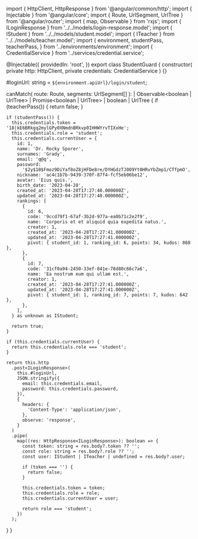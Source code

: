import { HttpClient, HttpResponse } from '@angular/common/http';
import { Injectable } from '@angular/core';
import { Route, UrlSegment, UrlTree } from '@angular/router';
import { map, Observable } from 'rxjs';
import { ILoginResponse } from '../../models/login-response.model';
import { IStudent } from '../../models/student.model';
import { ITeacher } from '../../models/teacher.model';
import {
  environment,
  studentPass,
  teacherPass,
} from '../environments/environment';
import { CredentialService } from '../services/credential.service';

@Injectable({
  providedIn: 'root',
})
export class StudentGuard {
  constructor(
    private http: HttpClient,
    private credentials: CredentialService
  ) {}

  #loginUrl: string = `${environment.apiUrl}/login/student`;

  canMatch(
    route: Route,
    segments: UrlSegment[]
  ):
    | Observable<boolean | UrlTree>
    | Promise<boolean | UrlTree>
    | boolean
    | UrlTree {
    if (teacherPass()) {
      return false;
    }

    if (studentPass()) {
      this.credentials.token = '18|kE6BRkgq2mylGPy0XNmdnBRkvp0IHHWYrvTIXxHe';
      this.credentials.role = 'student';
      this.credentials.currentUser = {
        id: 1,
        name: 'Dr. Rocky Sporer',
        surnames: 'Grady',
        email: 'q@q',
        password:
          '$2y$10$Fmoz9DiYaf8oZ8jHFDe8re/DYHGdzTJ0O9Yt0HRvYbZmp1/CTfpmO',
        nickname: 'ac4c1b7b-9439-370f-87f4-fcf5eb06be12',
        avatar: 'Eius quis.',
        birth_date: '2023-04-28',
        created_at: '2023-04-28T17:27:40.000000Z',
        updated_at: '2023-04-28T17:27:40.000000Z',
        rankings: [
          {
            id: 6,
            code: '9ccd79f1-67af-3b2d-977a-ea0b71c2e2f9',
            name: 'Corporis et et aliquid quia expedita natus.',
            creator: 1,
            created_at: '2023-04-28T17:27:41.000000Z',
            updated_at: '2023-04-28T17:27:41.000000Z',
            pivot: { student_id: 1, ranking_id: 6, points: 34, kudos: 868 },
          },
          {
            id: 7,
            code: '31cf0a94-2450-33ef-841e-78d80c66c7a6',
            name: 'Ea nostrum eum qui ullam est.',
            creator: 1,
            created_at: '2023-04-28T17:27:41.000000Z',
            updated_at: '2023-04-28T17:27:41.000000Z',
            pivot: { student_id: 1, ranking_id: 7, points: 7, kudos: 642 },
          },
        ],
      } as unknown as IStudent;

      return true;
    }

    if (this.credentials.currentUser) {
      return this.credentials.role === 'student';
    }

    return this.http
      .post<ILoginResponse>(
        this.#loginUrl,
        JSON.stringify({
          email: this.credentials.email,
          password: this.credentials.password,
        }),
        {
          headers: {
            'Content-Type': 'application/json',
          },
          observe: 'response',
        }
      )
      .pipe(
        map((res: HttpResponse<ILoginResponse>): boolean => {
          const token: string = res.body?.token ?? '';
          const role: string = res.body?.role ?? '';
          const user: IStudent | ITeacher | undefined = res.body?.user;

          if (token === '') {
            return false;
          }

          this.credentials.token = token;
          this.credentials.role = role;
          this.credentials.currentUser = user;

          return role === 'student';
        })
      );
  }
}

